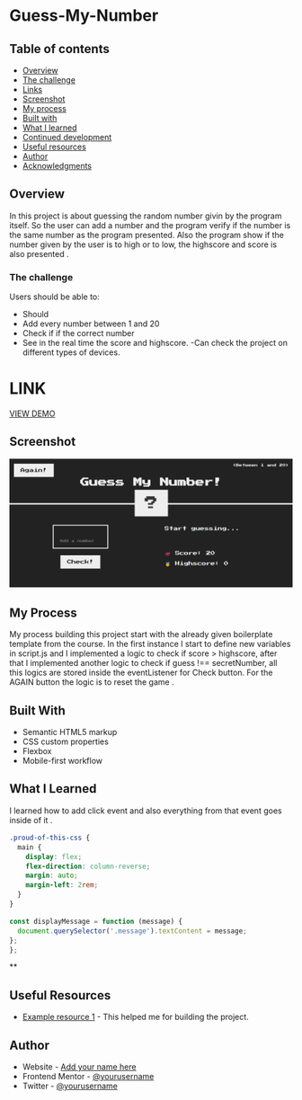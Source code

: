 # Guess-My-Number

## Table of contents

- [Overview](#overview)
- [The challenge](#the-challenge)
- [Links](#links)
- [Screenshot](#screenshot)
- [My process](#my-process)
- [Built with](#built-with)
- [What I learned](#what-i-learned)
- [Continued development](#continued-development)
- [Useful resources](#useful-resources)
- [Author](#author)
- [Acknowledgments](#acknowledgments)

## Overview

In this project is about guessing the random number givin by the program itself. So the user can add a number and the program verify if the number is the same number as the program presented. Also the program show if the number given by the user is to high or to low, the highscore and score is also presented .

### The challenge

Users should be able to:

- Should
- Add every number between 1 and 20
- Check if if the correct number
- See in the real time the score and highscore.
  -Can check the project on different types of devices.

# LINK
[ VIEW DEMO](https://miron-silviu.github.io/Guess-My-Number/)

## Screenshot

![alt text](image-1.png)

## My Process

My process building this project start with the already given boilerplate template from the course. In the first instance I start to define new variables in script.js and I implemented a logic to check if score > highscore, after that I implemented another logic to check if guess !== secretNumber, all this logics are stored inside the eventListener for Check button. For the AGAIN button the logic is to reset the game .

## Built With

- Semantic HTML5 markup
- CSS custom properties
- Flexbox
- Mobile-first workflow

## What I Learned

I learned how to add click event and also everything from that event goes inside of it .

```css
.proud-of-this-css {
  main {
    display: flex;
    flex-direction: column-reverse;
    margin: auto;
    margin-left: 2rem;
  }
}
```

```js
const displayMessage = function (message) {
  document.querySelector('.message').textContent = message;
};
};
```

\*\*



## Useful Resources

- [Example resource 1](https://www.udemy.com/course/the-complete-javascript-course/learn/lecture/22648403#overview) - This helped me for building the project.

## Author

- Website - [Add your name here](https://www.your-site.com)
- Frontend Mentor - [@yourusername](https://www.frontendmentor.io/profile/yourusername)
- Twitter - [@yourusername](https://www.twitter.com/yourusername)

